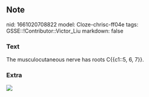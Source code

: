 ## Note
nid: 1661020708822
model: Cloze-chrisc-ff04e
tags: GSSE::!Contributor::Victor_Liu
markdown: false

### Text
The musculocutaneous nerve has roots C{{c1::5, 6, 7}}.

### Extra
<img src="paste-1ec132fbfae56bf64200ed56d8ddf975658c616b.jpg">
